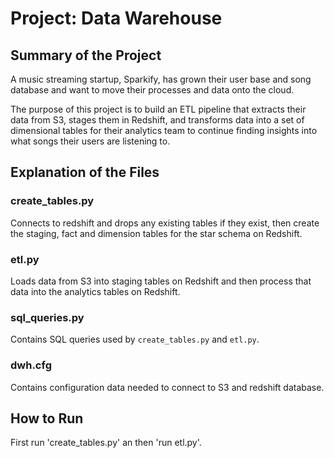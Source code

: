 # Project: Data Warehouse

## Summary of the Project
A music streaming startup, Sparkify, has grown their user base and song database and want to move their processes and data onto the cloud. 

The purpose of this project is to build an ETL pipeline that extracts their data from S3, stages them in Redshift, and transforms data into a set of dimensional tables for their analytics team to continue finding insights into what songs their users are listening to.

## Explanation of the Files
### create_tables.py
Connects to redshift and drops any existing tables if they exist, then create the staging, fact and dimension tables for the star schema on Redshift.

### etl.py
Loads data from S3 into staging tables on Redshift and then process that data into the analytics tables on Redshift.

### sql_queries.py
Contains SQL queries used by `create_tables.py` and `etl.py`.

### dwh.cfg
Contains configuration data needed to connect to S3 and redshift database.

## How to Run
First run 'create_tables.py' an then 'run etl.py'.
